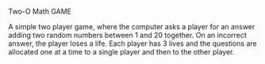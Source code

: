 Two-O Math GAME

A simple two player game, where the computer asks a player for an answer adding two random numbers between 1 and 20 together. On an incorrect answer, the player loses a life. Each player has 3 lives and the questions are allocated one at a time to a single player and then to the other player.
